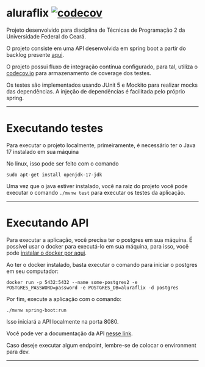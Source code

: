 # aluraflix [![codecov](https://codecov.io/gh/bgvinicius/aluraflix/branch/main/graph/badge.svg?token=YN2CQF8NTZ)](https://codecov.io/gh/bgvinicius/aluraflix)


Projeto desenvolvido para disciplina de Técnicas de Programação 2 da Universidade Federal do Ceará.

O projeto consiste em uma API desenvolvida em spring boot a partir do backlog presente [aqui](https://www.alura.com.br/challenges/back-end/semana-01-api-rest).

O projeto possui fluxo de integração contínua configurado, para tal, utiliza o [codecov.io](https://www.codecov.io/) para armazenamento de coverage dos testes.

Os testes são implementados usando JUnit 5 e Mockito para realizar mocks das dependências. A injeção de dependências é facilitada pelo próprio spring.

---

# Executando testes

Para executar o projeto localmente, primeiramente, é necessário ter o Java 17 instalado em sua máquina

No linux, isso pode ser feito com o comando 

`sudo apt-get install openjdk-17-jdk`

Uma vez que o java estiver instalado, você na raiz do projeto você pode executar o comando `./mvnw test` para executar os testes da aplicação.

--- 

# Executando API

Para executar a aplicação, você precisa ter o postgres em sua máquina. É possível usar o docker para executá-lo em sua máquina, para isso, você pode [instalar o docker por aqui](https://docs.docker.com/engine/install/ubuntu/).

Ao ter o docker instalado, basta executar o comando para iniciar o postgres em seu computador:

`docker run -p 5432:5432 --name some-postgres2 -e POSTGRES_PASSWORD=password -e POSTGRES_DB=aluraflix -d postgres`

Por fim, execute a aplicação com o comando:

`./mvnw spring-boot:run`

Isso iniciará a API localmente na porta 8080.

Você pode ver a documentação da API [nesse link](https://www.postman.com/acessocidadaoce/workspace/aluraflix/collection/17513664-c0b5a8bd-c77a-4bff-89ba-ef47517dc2cb?ctx=documentation).

Caso deseje executar algum endpoint, lembre-se de colocar o environment para dev.

---